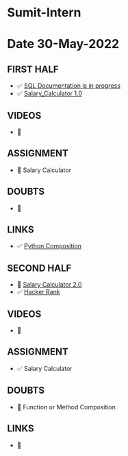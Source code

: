 # Sumit-Intern

# Date 30-May-2022


## FIRST HALF

- ✅ [SQL Documentation is in progress](https://github.com/sp18-interns/Sumit-Intern/blob/main/30-May-2022/Hacker_Rank/SQL.md)
- ✅ [Salary_Calculator 1.0](https://github.com/sp18-interns/Sumit-Intern/blob/main/CTC_Payroll_Management/CTC_1.1.py)

## VIDEOS
- 🚫


## ASSIGNMENT
- 🚧 Salary Calculator


## DOUBTS
- 🚫


## LINKS
- ✅ [Python Composition](https://www.geeksforgeeks.org/inheritance-and-composition-in-python/)


## SECOND HALF
- 🚧 [Salary Calculator 2.0](https://github.com/sp18-interns/Sumit-Intern/blob/main/CTC_Payroll_Management/CTC_2.0.py)
- ✅  [Hacker Rank](https://github.com/sp18-interns/Sumit-Intern/tree/main/30-May-2022/Hacker_Rank)

## VIDEOS
- 🚫

## ASSIGNMENT 
- ✅ Salary Calculator

## DOUBTS
- 🚧 Function or Method Composition

## LINKS
- 🚫

